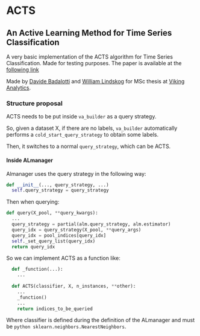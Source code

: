 # ACTS 
## An Active Learning Method for Time Series Classification

A very basic implementation of the ACTS algorithm for Time Series Classification. Made for testing purposes.
The paper is available at the [following link](https://ieeexplore.ieee.org/document/7929964)

Made by [Davide Badalotti](https://github.com/Willinki) and [William Lindskog](https://github.com/WilliamLindskog) 
for MSc thesis at [Viking Analytics](https://vikinganalytics.se/).

### Structure proposal
ACTS needs to be put inside ```va_builder``` as a query strategy. 

So, given a dataset X, if there are no labels, ```va_builder``` automatically performs a ```cold_start_query_strategy``` to obtain some labels.

Then, it switches to a normal ```query_strategy```, which can be ACTS.

#### Inside ALmanager
Almanager uses the query strategy in the following way:

```python
def __init__(..., query_strategy, ...)
  self.query_strategy = query_strategy
```

Then when querying:
```python
def query(X_pool, **query_kwargs):
  ...
  query_strategy = partial(alm.query_strategy, alm.estimator)
  query_idx = query_strategy(X_pool, **query_args)
  query_idx = pool_indices[query_idx]
  self._set_query_list(query_idx)
  return query_idx
```

So we can implement ACTS as a function like:
```python
  def _function(...):
    ...
  
  def ACTS(classifier, X, n_instances, **other):
    ...
    _function()
    ...
    return indices_to_be_queried
```

Where classifier is defined during the definition of the ALmanager and must be ```python sklearn.neighbors.NearestNeighbors```.

